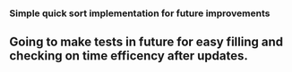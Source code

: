 ### Simple quick sort implementation for future improvements
## Going to make tests in future for easy filling and checking on time efficency after updates.
